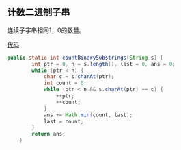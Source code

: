 ## 计数二进制子串

连续子字串相同1，0的数量。

[代码](../../leetcode/app/src/main/java/top/werls/leetcode/CountBinarySubstrings.java)

```java
public static int countBinarySubstrings(String s) {
        int ptr = 0, n = s.length(), last = 0, ans = 0;
        while (ptr < n) {
            char c = s.charAt(ptr);
            int count = 0;
            while (ptr < n && s.charAt(ptr) == c) {
                ++ptr;
                ++count;
            }
            ans += Math.min(count, last);
            last = count;
        }
        return ans;
    }
```

